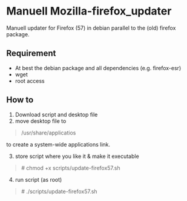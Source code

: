 # Manuell Mozilla-firefox_updater
Manuell updater for Firefox (57) in debian parallel to the (old) firefox package.

## Requirement
- At best the debian package and all dependencies (e.g. firefox-esr)
- wget
- root access

## How to
1. Download script and desktop file
2. move desktop file to 

> /usr/share/applicatios

to create a system-wide applications link.

3. store script where you like it & make it executable

> \# chmod +x scripts/update-firefox57.sh

4. run script (as root)

> \# ./scripts/update-firefox57.sh


